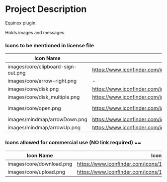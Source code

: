 # Project Description

Equinox plugin. 

Holds images and messages.

### Icons to be mentioned in license file 

| Icon Name | Icon Source URL | Copyright URL | Usage |
| ------------- | ------------- | ------------- | ------------- |
| images/core/clipboard-sign-out.png  | https://www.iconfinder.com/icons/25957/clipboard_copy_cut_icon#size=16  | http://p.yusukekamiyamane.com/ | core |
| images/core/arrow-right.png | - | http://www.doublejdesign.co.uk | Core
| images/core/disk.png | https://www.iconfinder.com/icons/5276/disk_download_floppy_save_icon#size=16 | http://www.famfamfam.com/lab/icons/silk/ | core |
| images/core/disk_multiple.png | https://www.iconfinder.com/icons/5277/disk_multiple_save_icon#size=16 | http://www.famfamfam.com/lab/icons/silk/ | core |
| images/core/open.png | https://www.iconfinder.com/icons/27861/open_icon#size=16 |  http://creativecommons.org/licenses/by-nd/3.0/ | core |
| images/mindmap/arrowDown.png | https://www.iconfinder.com/icons/211620/arrow_b_right_icon#size=16 | http://opensource.org/licenses/MIT | mindmap |
| images/mindmap/arrowUp.png | https://www.iconfinder.com/icons/211620/arrow_b_right_icon#size=16 | http://opensource.org/licenses/MIT | mindmap |

### Icons allowed for commercial use (NO link required) ==

| Icon Name | Icon Source URL | Usage |
| ------------- | ------------- | ------------- |
| images/core/download.png | https://www.iconfinder.com/icons/14411/arrow_down_download_icon#size=16 | core |
| images/core/upload.png | https://www.iconfinder.com/icons/14667/upload_icon#size=16 | core |



